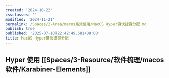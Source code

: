 ```yaml
---
created: '2024-10-22'
cssclasses: ''
modified: '2024-11-21'
permalink: /Spaces/2-Area/macos高效使用/MacOS Hyper键快捷键分配.md
publish: true
published: '2025-07-10T22:42:49.681+08:00'
title: MacOS Hyper键快捷键分配
---
```

## Hyper 使用 [[Spaces/3-Resource/软件梳理/macos软件/Karabiner-Elements]]